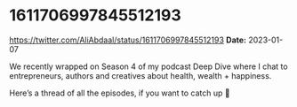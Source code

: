 # 1611706997845512193
https://twitter.com/AliAbdaal/status/1611706997845512193
**Date:** 2023-01-07

We recently wrapped on Season 4 of my podcast Deep Dive where I chat to entrepreneurs, authors and creatives about health, wealth + happiness. 

Here’s a thread of all the episodes, if you want to catch up 🧵
